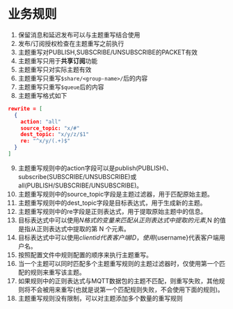 # 业务规则
1. 保留消息和延迟发布可以与主题重写结合使用
2. 发布/订阅授权检查在主题重写之前执行
3. 主题重写对PUBLISH,SUBSCRIBE/UNSUBSCRIBE的PACKET有效
4. 主题重写只用于**共享订阅**功能
5. 主题重写只对实际主题有效
6. 主题重写只重写`$share/<group-name>/`后的内容
7. 主题重写只重写`$queue`后的内容
8. 主题重写格式如下
```json
rewrite = [
  {
    action: "all"
    source_topic: "x/#"
    dest_topic: "x/y/z/$1"
    re: "^x/y/(.+)$"
  }
]
```
9. 主题重写规则中的action字段可以是publish(PUBLISH)、subscribe(SUBSCRIBE/UNSUBSCRIBE)或all(PUBLISH/SUBSCRIBE/UNSUBSCRIBE)。
10. 主题重写规则中的source_topic字段是主题过滤器，用于匹配原始主题。
11. 主题重写规则中的dest_topic字段是目标表达式，用于生成新的主题。
12. 主题重写规则中的re字段是正则表达式，用于提取原始主题中的信息。
13. 目标表达式中可以使用$N格式的变量来匹配从正则表达式中提取的元素,$N 的值是指从正则表达式中提取的第 N 个元素。
14. 目标表达式中可以使用${clientid}代表客户端ID，使用${username}代表客户端用户名。
15. 按照配置文件中规则配置的顺序来执行主题重写。
16. 当一个主题可以同时匹配多个主题重写规则的主题过滤器时，仅使用第一个匹配的规则来重写该主题。
17. 如果规则中的正则表达式与MQTT数据包的主题不匹配，则重写失败，其他规则将不会被用来重写(也就是说第一个匹配规则失败，不会使用下面的规则)。
18. 主题重写规则没有限制，可以对主题添加多个数量的重写规则
